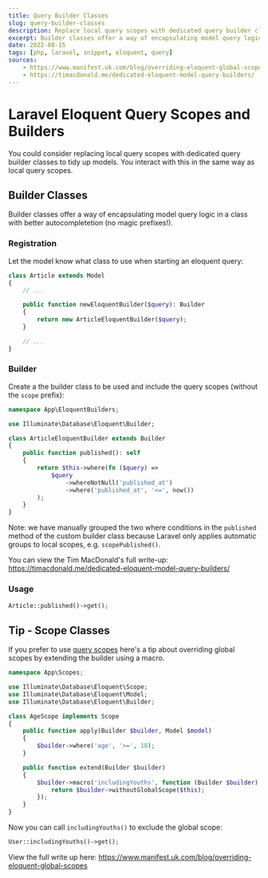 ```yaml
---
title: Query Builder Classes
slug: query-builder-classes
description: Replace local query scopes with dedicated query builder classes.
excerpt: Builder classes offer a way of encapsulating model query logic in a class with better autocompletetion.
date: 2022-08-15
tags: [php, laravel, snippet, eloquent, query]
sources:
    - https://www.manifest.uk.com/blog/overriding-eloquent-global-scopes
    - https://timacdonald.me/dedicated-eloquent-model-query-builders/
---
```


# Laravel Eloquent Query Scopes and Builders

You could consider replacing local query scopes with dedicated query builder classes to tidy up models. You interact with this in the same way as local query scopes.

## Builder Classes

Builder classes offer a way of encapsulating model query logic in a class with better autocompletetion (no magic prefixes!).

### Registration

Let the model know what class to use when starting an eloquent query:

```php
class Article extends Model
{
    // ...

    public function newEloquentBuilder($query): Builder
    {
        return new ArticleEloquentBuilder($query);
    }

    // ...
}
```

### Builder

Create a the builder class to be used and include the query scopes (without the `scope` prefix):

```php
namespace App\EloquentBuilders;

use Illuminate\Database\Eloquent\Builder;

class ArticleEloquentBuilder extends Builder
{
    public function published(): self
    {
        return $this->where(fn ($query) =>
            $query
                ->whereNotNull('published_at')
                ->where('published_at', '<=', now())
        );
    }
}

```

Note: we have manually grouped the two where conditions in the `published` method of the custom builder class because Laravel only applies automatic groups to local scopes, e.g. `scopePublished()`.

You can view the Tim MacDonald's full write-up: https://timacdonald.me/dedicated-eloquent-model-query-builders/

### Usage

```php
Article::published()->get();
```

## Tip - Scope Classes

If you prefer to use [query scopes](https://laravel.com/docs/eloquent#query-scopes) here's a tip about overriding global scopes by extending the builder using a macro.

```php
namespace App\Scopes;

use Illuminate\Database\Eloquent\Scope;
use Illuminate\Database\Eloquent\Model;
use Illuminate\Database\Eloquent\Builder;

class AgeScope implements Scope
{
    public function apply(Builder $builder, Model $model)
    {
        $builder->where('age', '>=', 18);
    }

    public function extend(Builder $builder)
    {
        $builder->macro('includingYouths', function (Builder $builder) {
            return $builder->withoutGlobalScope($this);
        });
    }
}
```

Now you can call `includingYouths()` to exclude the global scope:

```php
User::includingYouths()->get();
```

View the full write up here: https://www.manifest.uk.com/blog/overriding-eloquent-global-scopes